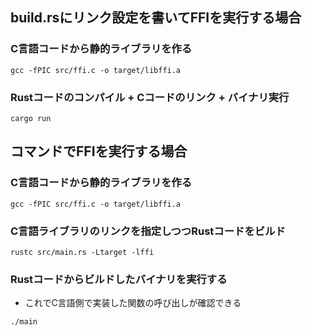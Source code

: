 
## build.rsにリンク設定を書いてFFIを実行する場合
### C言語コードから静的ライブラリを作る
```
gcc -fPIC src/ffi.c -o target/libffi.a
```

### Rustコードのコンパイル + Cコードのリンク + バイナリ実行
```
cargo run
```

## コマンドでFFIを実行する場合
### C言語コードから静的ライブラリを作る
```
gcc -fPIC src/ffi.c -o target/libffi.a
```

### C言語ライブラリのリンクを指定しつつRustコードをビルド

```
rustc src/main.rs -Ltarget -lffi
```

### Rustコードからビルドしたバイナリを実行する
- これでC言語側で実装した関数の呼び出しが確認できる

```
./main
```